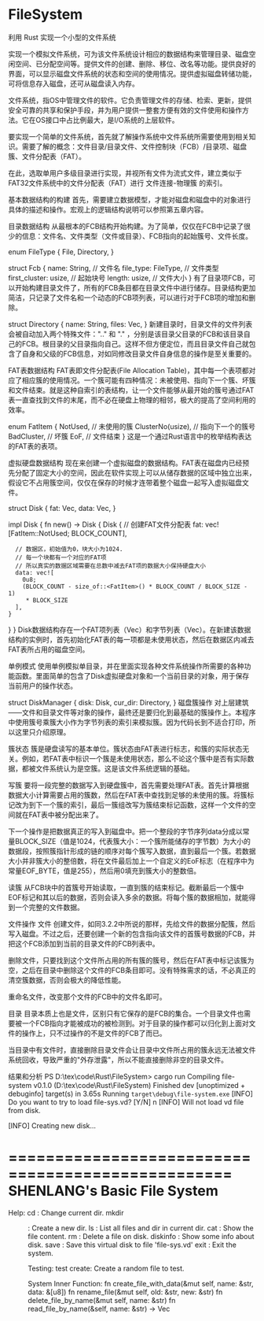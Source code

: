 # FileSystem

利用 Rust 实现一个小型的文件系统

实现一个模拟文件系统，可为该文件系统设计相应的数据结构来管理目录、磁盘空闲空间、已分配空间等。提供文件的创建、删除、移位、改名等功能。提供良好的界面，可以显示磁盘文件系统的状态和空间的使用情况。提供虚拟磁盘转储功能，可将信息存入磁盘，还可从磁盘读入内存。

文件系统，指OS中管理文件的软件。它负责管理文件的存储、检索、更新，提供安全可靠的共享和保护手段，并为用户提供一整套方便有效的文件使用和操作方法。它在OS接口中占比例最大，是I/O系统的上层软件。

要实现一个简单的文件系统，首先就了解操作系统中文件系统所需要使用到相关知识。需要了解的概念：文件目录/目录文件、文件控制块（FCB）/目录项、磁盘簇、文件分配表（FAT）。

在此，选取单用户多级目录进行实现，并视所有文件为流式文件，建立类似于FAT32文件系统中的文件分配表（FAT）进行 文件连接-物理簇 的索引。

基本数据结构的构建
首先，需要建立数据模型，才能对磁盘和磁盘中的对象进行具体的描述和操作。宏观上的逻辑结构说明可以参照第五章内容。

目录数据结构
从最根本的FCB结构开始构建。为了简单，仅仅在FCB中记录了很少的信息：文件名、文件类型（文件或目录）、FCB指向的起始簇号、文件长度。

enum FileType {
    File,
    Directory,
}

struct Fcb {
    name: String,         // 文件名
    file_type: FileType,  // 文件类型
    first_cluster: usize, // 起始块号
    length: usize,        // 文件大小
}
有了目录项FCB，可以开始构建目录文件了，所有的FCB条目都在目录文件中进行储存。目录结构更加简洁，只记录了文件名和一个动态的FCB项列表，可以进行对于FCB项的增加和删除。

struct Directory {
    name: String,
    files: Vec<Fcb>,
}
新建目录时，目录文件的文件列表会被自动加入两个特殊文件：".." 和 "." ，分别是该目录父目录的FCB和该目录自己的FCB。根目录的父目录指向自己。这样不但方便定位，而且目录文件自己就包含了自身和父级的FCB信息，对如同修改目录文件自身信息的操作是至关重要的。

FAT表数据结构
FAT表即文件分配表(File Allocation Table)，其中每一个表项都对应了相应簇的使用情况。一个簇可能有四种情况：未被使用、指向下一个簇、坏簇和文件结束。就是这种自索引的表结构，让一个文件能够从最开始的簇号通过FAT表一直查找到文件的末尾，而不必在硬盘上物理的相邻，极大的提高了空间利用的效率。

enum FatItem {
    NotUsed,          // 未使用的簇
    ClusterNo(usize), // 指向下一个的簇号
    BadCluster,       // 坏簇
    EoF,              // 文件结束
}
这是一个通过Rust语言中的枚举结构表达的FAT表的表项。

虚拟硬盘数据结构
现在来创建一个虚拟磁盘的数据结构。FAT表在磁盘内已经预先分配了固定大小的空间，因此在软件实现上可以从储存数据的区域中独立出来，假设它不占用簇空间，仅仅在保存的时候才连带着整个磁盘一起写入虚拟磁盘文件。

struct Disk {
    fat: Vec<FatItem>,
    data: Vec<u8>,
}

impl Disk {
  fn new() -> Disk {
    Disk {
      // 创建FAT文件分配表
      fat: vec![FatItem::NotUsed; BLOCK_COUNT],

      // 数据区，初始值为0，块大小为1024.
      // 每一个块都有一个对应的FAT项
      // 所以真实的数据区域需要在总数中减去FAT项的数据大小保持硬盘大小
      data: vec![
        0u8;
        (BLOCK_COUNT - size_of::<FatItem>() * BLOCK_COUNT / BLOCK_SIZE - 1)
         * BLOCK_SIZE
      ],
    }
  }
}
Disk数据结构存在一个FAT项列表（Vec<FatItem>）和字节列表（Vec<u8>）。在新建该数据结构的实例时，首先初始化FAT表的每一项都是未使用状态，然后在数据区内减去FAT表所占用的磁盘空间。

单例模式
使用单例模拟单目录，并在里面实现各种文件系统操作所需要的各种功能函数。里面简单的包含了Disk虚拟硬盘对象和一个当前目录的对象，用于保存当前用户的操作状态。

struct DiskManager {
    disk: Disk,
    cur_dir: Directory,
}
磁盘簇操作
对上层建筑——文件和目录文件等对象的操作，最终还是要归化到最基础的簇操作上。本程序中使用簇号乘簇大小作为字节列表的索引来模拟簇。因为代码长到不适合打印，所以这里只介绍原理。

簇状态
簇是硬盘读写的基本单位。簇状态由FAT表进行标志，和簇的实际状态无关。例如，若FAT表中标识一个簇是未使用状态，那么不论这个簇中是否有实际数据，都被文件系统认为是空簇。这是该文件系统逻辑的基础。

写簇
要将一段完整的数据写入到硬盘簇中，首先需要处理FAT表。首先计算根据数据大小计算需要占用的簇数，然后在FAT表中查找到足够的未使用的簇。将簇标记改为到下一个簇的索引，最后一簇组改写为簇结束标记函数，这样一个文件的空间就在FAT表中被分配出来了。

下一个操作是把数据真正的写入到磁盘中。把一个整段的字节序列data分成以常量BLOCK_SIZE（值是1024，代表簇大小：一个簇所能储存的字节数）为大小的数据段，按照簇指针形成的链的顺序对每个簇写入数据，直到最后一个簇。若数据大小并非簇大小的整倍数，将在文件最后加上一个自定义的EoF标志（在程序中为常量EOF_BYTE，值是255），然后用0填充到簇大小的整数倍。

读簇
从FCB块中的首簇号开始读取，一直到簇的结束标记。截断最后一个簇中EOF标记和其以后的数据，否则会读入多余的数据。将每个簇的数据相加，就能得到一个完整的文件数据。

文件操作
文件
创建文件，如同3.2.2中所说的那样，先给文件的数据分配簇，然后写入磁盘。不过之后，还要创建一个新的包含指向该文件的首簇号数据的FCB，并把这个FCB添加到当前的目录文件的FCB列表中。

删除文件，只要找到这个文件所占用的所有簇的簇号，然后在FAT表中标记该簇为空，之后在目录中删除这个文件的FCB条目即可。没有特殊需求的话，不必真正的清空簇数据，否则会极大的降低性能。

重命名文件，改变那个文件的FCB中的文件名即可。

目录
目录本质上也是文件，区别只有它保存的是FCB的集合。一个目录文件也需要被一个FCB指向才能被成功的被检测到。对于目录的操作都可以归化到上面对文件的操作上，只不过操作的不是文件的FCB了而已。

当目录中有文件时，直接删除目录文件会让目录中文件所占用的簇永远无法被文件系统回收，导致严重的"外存泄露"，所以不能直接删除非空的目录文件。

结果和分析
PS D:\tex\code\Rust\FileSystem> cargo run
   Compiling file-system v0.1.0 (D:\tex\code\Rust\FileSystem)
    Finished dev [unoptimized + debuginfo] target(s) in 3.65s
     Running `target\debug\file-system.exe`
[INFO]  Do you want to try to load file-sys.vd? [Y/N] n
[INFO]  Will not load vd file from disk.

[INFO]  Creating new disk...

==================================================
           SHENLANG's Basic File System
==================================================
Help:
        cd <dirname>: Change current dir.
        mkdir <dir name>: Create a new dir.
        ls : List all files and dir in current dir.
        cat <filename>: Show the file content.
        rm <filename>: Delete a file on disk.
        diskinfo : Show some info about disk.
        save : Save this virtual disk to file 'file-sys.vd'
        exit : Exit the system.


Testing:
        test create: Create a random file to test.

System Inner Function:
        fn create_file_with_data(&mut self, name: &str, data: &[u8])
        fn rename_file(&mut self, old: &str, new: &str)
        fn delete_file_by_name(&mut self, name: &str)
        fn read_file_by_name(&self, name: &str) -> Vec<u8>
